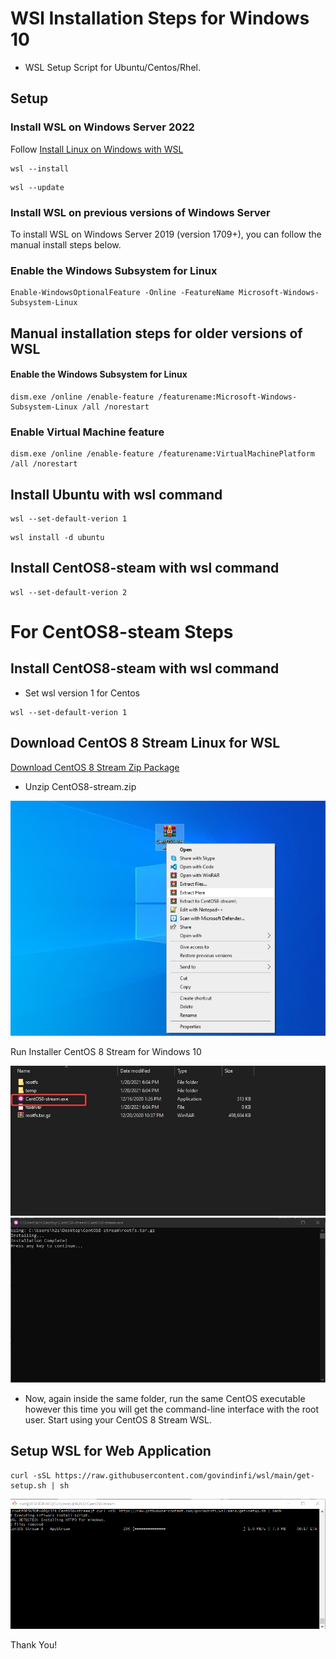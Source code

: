 # WSl Installation Steps for Windows 10 

- WSL Setup Script for Ubuntu/Centos/Rhel.

## Setup

### Install WSL on Windows Server 2022

Follow [Install Linux on Windows with WSL](https://docs.microsoft.com/en-us/windows/wsl/install)

```
wsl --install
```

```
wsl --update
```

### Install WSL on previous versions of Windows Server
To install WSL on Windows Server 2019 (version 1709+), you can follow the manual install steps below.

### Enable the Windows Subsystem for Linux

```
Enable-WindowsOptionalFeature -Online -FeatureName Microsoft-Windows-Subsystem-Linux
```

## Manual installation steps for older versions of WSL

#### Enable the Windows Subsystem for Linux

```
dism.exe /online /enable-feature /featurename:Microsoft-Windows-Subsystem-Linux /all /norestart
```

### Enable Virtual Machine feature

```
dism.exe /online /enable-feature /featurename:VirtualMachinePlatform /all /norestart
```

## Install Ubuntu with wsl command 

```
wsl --set-default-verion 1
```
```
wsl install -d ubuntu 
```


## Install CentOS8-steam with wsl command

```
wsl --set-default-verion 2
```


# For CentOS8-steam Steps

## Install CentOS8-steam with wsl command 

- Set wsl version 1 for Centos

```
wsl --set-default-verion 1
```

## Download CentOS 8 Stream Linux for WSL

<a id="raw-url" href="https://github.com/mishamosher/CentOS-WSL/releases/download/8-stream-20201019/CentOS8-stream.zip">Download CentOS 8 Stream Zip Package</a>

- Unzip CentOS8-stream.zip 

![unzip](https://raw.githubusercontent.com/govindinfi/wsl/main/4.jpg)

Run Installer CentOS 8 Stream for Windows 10

![run](https://raw.githubusercontent.com/govindinfi/wsl/main/2.jpg)
![done](https://raw.githubusercontent.com/govindinfi/wsl/main/1.jpg)

- Now, again inside the same folder, run the same CentOS executable however this time you will get the command-line interface with the root user. Start using your CentOS 8 Stream WSL.


## Setup WSL for Web Application

```
curl -sSL https://raw.githubusercontent.com/govindinfi/wsl/main/get-setup.sh | sh
```

![install](https://raw.githubusercontent.com/govindinfi/wsl/main/Screenshot%202022-08-17%20193738.png)

Thank You!
